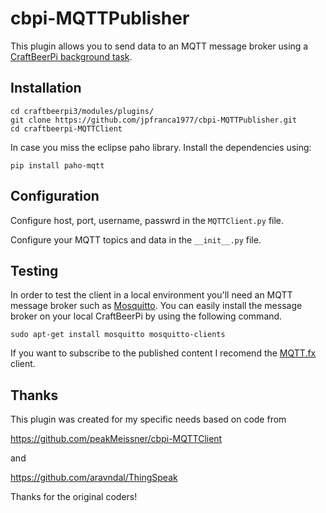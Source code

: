 # cbpi-MQTTPublisher

This plugin allows you to send data to an MQTT message broker using a [CraftBeerPi background task](https://github.com/Manuel83/craftbeerpi3/wiki/Custom-Background-Task).

## Installation

```
cd craftbeerpi3/modules/plugins/
git clone https://github.com/jpfranca1977/cbpi-MQTTPublisher.git
cd craftbeerpi-MQTTClient
```
In case you miss the eclipse paho library. Install the dependencies using:
```
pip install paho-mqtt
```

## Configuration

Configure host, port, username, passwrd in the ```MQTTClient.py``` file.

Configure your MQTT topics and data in the ```__init__.py``` file. 

## Testing

In order to test the client in a local environment you'll need an MQTT message broker such as [Mosquitto](https://mosquitto.org/). You can easily install the message broker on your local CraftBeerPi by using the following command. 

```
sudo apt-get install mosquitto mosquitto-clients
```

If you want to subscribe to the published content I recomend the [MQTT.fx](http://www.mqttfx.org/) client.

## Thanks

This plugin was created for my specific needs based on code from 

https://github.com/peakMeissner/cbpi-MQTTClient

and

https://github.com/aravndal/ThingSpeak

Thanks for the original coders!